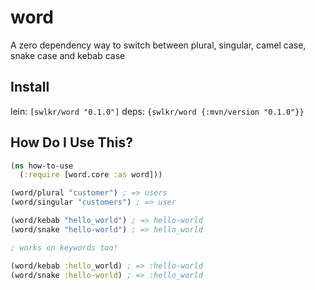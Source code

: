 # word

A zero dependency way to switch between plural, singular, camel case, snake case and kebab case

## Install

lein: `[swlkr/word "0.1.0"]`
deps: `{swlkr/word {:mvn/version "0.1.0"}}`


## How Do I Use This?


```clojure
(ns how-to-use
  (:require [word.core :as word]))

(word/plural "customer") ; => users
(word/singular "customers") ; => user

(word/kebab "hello_world") ; => hello-world
(word/snake "hello-world") ; => hello_world

; works on keywords too!

(word/kebab :hello_world) ; => :hello-world
(word/snake :hello-world) ; => :hello_world
```
